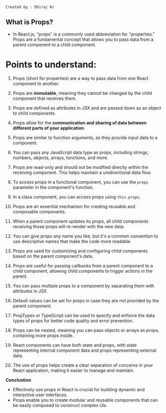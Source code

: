 ```
Created by : Dhiraj Kr
```


## What is Props?

* In React.js, "props" is a commonly used abbreviation for "properties." Props are a fundamental concept that allows you to pass data from a parent component to a child component. 

# Points to understand:

1. Props (short for properties) are a way to pass data from one React component to another.

2. Props are **immutable**, meaning they cannot be changed by the child component that receives them.

3. Props are defined as attributes in JSX and are passed down as an object to child components.

4. Props allow for the **communication and sharing of data between different parts of your application**.

5. Props are similar to function arguments, as they provide input data to a component.

6. You can pass any JavaScript data type as props, including strings, numbers, objects, arrays, functions, and more.

7. Props are read-only and should not be modified directly within the receiving component. This helps maintain a unidirectional data flow.

8. To access props in a functional component, you can use the `props` parameter in the component's function.

9. In a class component, you can access props using `this.props`.

10. Props are an essential mechanism for creating reusable and composable components.

11. When a parent component updates its props, all child components receiving those props will re-render with the new data.

12. You can give props any name you like, but it's a common convention to use descriptive names that make the code more readable.

13. Props are used for customizing and configuring child components based on the parent component's data.

14. Props are useful for passing callbacks from a parent component to a child component, allowing child components to trigger actions in the parent.

15. You can pass multiple props to a component by separating them with attributes in JSX.

16. Default values can be set for props in case they are not provided by the parent component.

17. PropTypes or TypeScript can be used to specify and enforce the data types of props for better code quality and error prevention.

18. Props can be nested, meaning you can pass objects or arrays as props, containing more props inside.

19. React components can have both state and props, with state representing internal component data and props representing external data.

20. The use of props helps create a clear separation of concerns in your React application, making it easier to manage and maintain.

**Conclustion**
* Effectively use props in React is crucial for building dynamic and interactive user interfaces. 
* Props enable you to create modular and reusable components that can be easily composed to construct complex UIs.